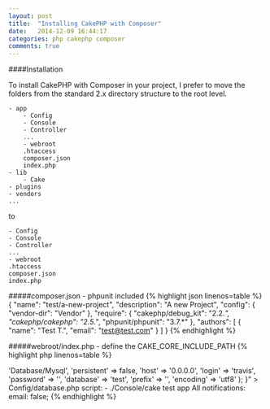 ```yaml
---
layout: post
title:  "Installing CakePHP with Composer"
date:   2014-12-09 16:44:17
categories: php cakephp composer
comments: true
---
```

####Installation

To install CakePHP with Composer in your project, I prefer to move the folders from the standard 2.x directory structure to the root level.

    - app
        - Config
        - Console
        - Controller
        ...
        - webroot
        .htaccess
        composer.json
        index.php
    - lib
        - Cake
    - plugins
    - vendors
    ...

to

    - Config
    - Console
    - Controller
    ...
    - webroot
    .htaccess
    composer.json
    index.php

#####composer.json - phpunit included
{% highlight json linenos=table %}
{
    "name": "test/a-new-project",
    "description": "A new Project",
    "config": {
        "vendor-dir": "Vendor"
    },
    "require": {
		"cakephp/debug_kit": "2.2.*",
        "cakephp/cakephp": "2.5.*",
        "phpunit/phpunit": "3.7.*"
    },
    "authors": [
        {
            "name": "Test T.",
            "email": "test@test.com"
        }
    ]
}
{% endhighlight %}

#####webroot/index.php - define the CAKE\_CORE\_INCLUDE\_PATH
{% highlight php linenos=table %}
<?php
//...
define(
    'CAKE_CORE_INCLUDE_PATH',
    ROOT.DS.APP_DIR.DS.'Vendor'.DS.'cakephp'.DS.'cakephp'.DS.'lib'
);
{% endhighlight %}

#####webroot/test.php - define the CAKE\_CORE\_INCLUDE\_PATH
{% highlight php linenos=table %}
<?php
//...
define(
    'CAKE_CORE_INCLUDE_PATH',
    ROOT.DS.APP_DIR.DS.'Vendor'.DS.'cakephp'.DS.'cakephp'.DS.'lib'
);
{% endhighlight %}

#####Config/bootstrap.php - Fixes autoloader issues
{% highlight php linenos=table %}
<?php
//...
// Load composer autoload.
require APP.'Vendor'.DS.'autoload.php';

// Remove and re-prepend CakePHP's autoloader as composer thinks it is the most important.
// See https://github.com/composer/composer/commit/c80cb76b9b5082ecc3e5b53b1050f76bb27b127b
spl_autoload_unregister(array('App', 'load'));
spl_autoload_register(array('App', 'load'), true, true);
{% endhighlight %}

#####Console/cake.php - If you are using an older version of cake (<2.6) replace the whole file (fixes console commands)
{% highlight php linenos=table %}
#!/usr/bin/php -q
<?php
/**
 * Command-line code generation utility to automate programmer chores.
 *
 * CakePHP(tm) : Rapid Development Framework (http://cakephp.org)
 * Copyright (c) Cake Software Foundation, Inc. (http://cakefoundation.org)
 *
 * Licensed under The MIT License
 * For full copyright and license information, please see the LICENSE.txt
 * Redistributions of files must retain the above copyright notice.
 *
 * @copyright     Copyright (c) Cake Software Foundation, Inc. (http://cakefoundation.org)
 * @link          http://cakephp.org CakePHP(tm) Project
 * @package       app.Console
 * @since         CakePHP(tm) v 2.0
 * @license       http://www.opensource.org/licenses/mit-license.php MIT License
 */

if (!defined('DS')) {
    define('DS', DIRECTORY_SEPARATOR);
}

$dispatcher = 'Cake'.DS.'Console'.DS.'ShellDispatcher.php';

if (function_exists('ini_set')) {
    $root = dirname(dirname(dirname(__FILE__)));
    $appDir = basename(dirname(dirname(__FILE__)));
    $install = $root.DS.'lib';
    $composerInstall = $root.DS.$appDir.DS.'Vendor'.DS.'cakephp'.DS.'cakephp'.DS.'lib';

    // the following lines differ from its sibling
    // /lib/Cake/Console/Templates/skel/Console/cake.php
    if (file_exists($composerInstall.DS.$dispatcher)) {
        $install = $composerInstall;
    }

    ini_set('include_path', $install.PATH_SEPARATOR.ini_get('include_path'));
    unset($root, $appDir, $install, $composerInstall);
}

if (!include $dispatcher) {
    trigger_error('Could not locate CakePHP core files.', E_USER_ERROR);
}
unset($dispatcher);

return ShellDispatcher::run($argv);
{% endhighlight %}

#####.travis.yml - a sample file showing how to set up file paths
{% highlight yaml linenos=table %}
language: php

php:
  - 5.5

before_script:
  - composer install
  - sh -c "mysql -u travis -e 'CREATE DATABASE test;'"
  - chmod -R 777 tmp
  - echo "<?php
    class DATABASE_CONFIG
    {
      public \$test = array(
          'datasource' => 'Database/Mysql',
          'persistent' => false,
          'host' => '0.0.0.0',
          'login' => 'travis',
          'password' => '',
          'database' => 'test',
          'prefix' => '',
          'encoding' => 'utf8'
      );
    }" > Config/database.php 

script:
  - ./Console/cake test app All

notifications:
  email: false;
{% endhighlight %}